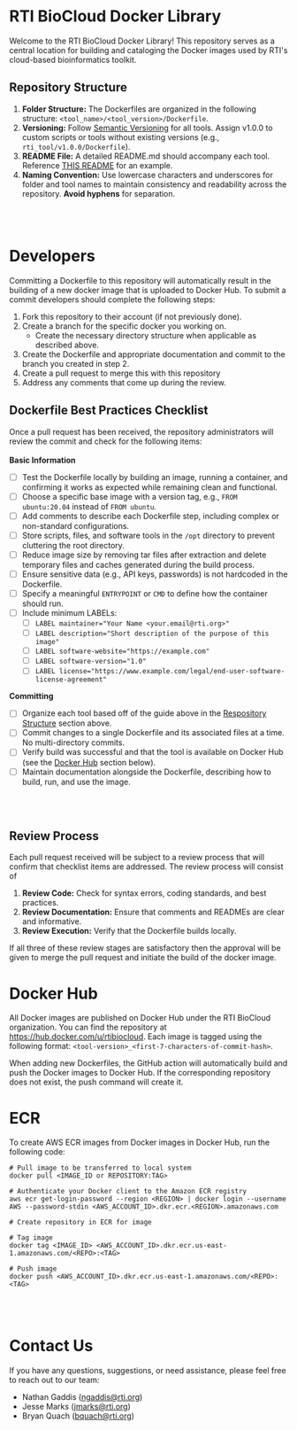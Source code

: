 # RTI BioCloud Docker Library

Welcome to the RTI BioCloud Docker Library! This repository serves as a central location for building and cataloging the Docker images used by RTI's cloud-based bioinformatics toolkit.

## Repository Structure

1. **Folder Structure:** The Dockerfiles are organized in the following structure: `<tool_name>/<tool_version>/Dockerfile`.
1. **Versioning:** Follow [Semantic Versioning](https://semver.org/) for all tools. Assign v1.0.0 to custom scripts or tools without existing versions (e.g., `rti_tool/v1.0.0/Dockerfile`).
1. **README File:** A detailed README.md should accompany each tool. Reference [THIS README](https://github.com/RTIInternational/biocloud_docker_tools/blob/master/cellranger/v7.2.0/README.md) for an example.
1. **Naming Convention:** Use lowercase characters and underscores for folder and tool names to maintain consistency and readability across the repository. **Avoid hyphens** for separation.


<br><br>

# Developers
Committing a Dockerfile to this repository will automatically result in the building of a new docker image that is uploaded to Docker Hub. To submit a commit developers should complete the following steps: 
1. Fork this repository to their account (if not previously done).
2. Create a branch for the specific docker you working on.
    * Create the necessary directory structure when applicable as described above.
4. Create the Dockerfile and appropriate documentation and commit to the branch you created in step 2.
5. Create a pull request to merge this with this repository
6. Address any comments that come up during the review.

## Dockerfile Best Practices Checklist
Once a pull request has been received, the repository administrators will review the commit and check for the following items:
<br><br>
**Basic Information**
- [ ] Test the Dockerfile locally by building an image, running a container, and confirming it works as expected while remaining clean and functional.
- [ ] Choose a specific base image with a version tag, e.g., `FROM ubuntu:20.04` instead of `FROM ubuntu`.
- [ ] Add comments to describe each Dockerfile step, including complex or non-standard configurations.
- [ ] Store scripts, files, and software tools in the `/opt` directory to prevent cluttering the root directory.
- [ ] Reduce image size by removing tar files after extraction and delete temporary files and caches generated during the build process.
- [ ] Ensure sensitive data (e.g., API keys, passwords) is not hardcoded in the Dockerfile.
- [ ] Specify a meaningful `ENTRYPOINT` or `CMD` to define how the container should run.
- [ ] Include minimum LABELs:
  - [ ] `LABEL maintainer="Your Name <your.email@rti.org>"`
  - [ ] `LABEL description="Short description of the purpose of this image"`
  - [ ] `LABEL software-website="https://example.com"`
  - [ ] `LABEL software-version="1.0"`
  - [ ] `LABEL license="https://www.example.com/legal/end-user-software-license-agreement"`

**Committing**
- [ ] Organize each tool based off of the guide above in the [Respository Structure](#repository-structure) section above.
- [ ] Commit changes to a single Dockerfile and its associated files at a time. No multi-directory commits.
- [ ] Verify build was successful and that the tool is available on Docker Hub (see the [Docker Hub](#docker-hub) section below). 
- [ ] Maintain documentation alongside the Dockerfile, describing how to build, run, and use the image.

<br><br>

## Review Process
Each pull request received will be subject to a review process that will confirm that checklist items are addressed. The review process will consist of 
1. **Review Code:** Check for syntax errors, coding standards, and best practices.
2. **Review Documentation:** Ensure that comments and READMEs are clear and informative.
3. **Review Execution:** Verify that the Dockerfile builds locally.

If all three of these review stages are satisfactory then the approval will be given to merge the pull request and initiate the build of the docker image. 

# Docker Hub

All Docker images are published on Docker Hub under the RTI BioCloud organization. You can find the repository at https://hub.docker.com/u/rtibiocloud. Each image is tagged using the following format: `<tool-version>_<first-7-characters-of-commit-hash>`.

When adding new Dockerfiles, the GitHub action will automatically build and push the Docker images to Docker Hub. If the corresponding repository does not exist, the push command will create it.
# ECR

To create AWS ECR images from Docker images in Docker Hub, run the following code:
``` shell
# Pull image to be transferred to local system
docker pull <IMAGE_ID or REPOSITORY:TAG>

# Authenticate your Docker client to the Amazon ECR registry
aws ecr get-login-password --region <REGION> | docker login --username AWS --password-stdin <AWS_ACCOUNT_ID>.dkr.ecr.<REGION>.amazonaws.com

# Create repository in ECR for image

# Tag image
docker tag <IMAGE_ID> <AWS_ACCOUNT_ID>.dkr.ecr.us-east-1.amazonaws.com/<REPO>:<TAG>

# Push image
docker push <AWS_ACCOUNT_ID>.dkr.ecr.us-east-1.amazonaws.com/<REPO>:<TAG>
```
<br><br>

# Contact Us

If you have any questions, suggestions, or need assistance, please feel free to reach out to our team:

- Nathan Gaddis (ngaddis@rti.org)
- Jesse Marks (jmarks@rti.org)
- Bryan Quach (bquach@rti.org)
